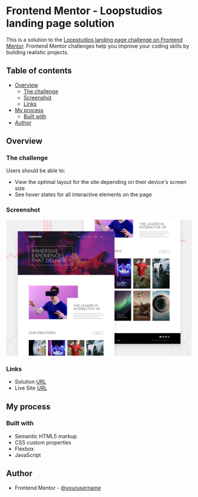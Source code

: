 # Frontend Mentor - Loopstudios landing page solution

This is a solution to the [Loopstudios landing page challenge on Frontend Mentor](https://www.frontendmentor.io/challenges/loopstudios-landing-page-N88J5Onjw). Frontend Mentor challenges help you improve your coding skills by building realistic projects. 

## Table of contents

- [Overview](#overview)
  - [The challenge](#the-challenge)
  - [Screenshot](#screenshot)
  - [Links](#links)
- [My process](#my-process)
  - [Built with](#built-with)
- [Author](#author)

## Overview

### The challenge

Users should be able to:

- View the optimal layout for the site depending on their device's screen size
- See hover states for all interactive elements on the page

### Screenshot

![](img/desktop-preview.jpg)

### Links

- Solution [URL](https://www.frontendmentor.io/challenges/loopstudios-landing-page-N88J5Onjw)
- Live Site [URL](https://arturharutyunyan1.github.io/loopstudios-landing-page/)

## My process

### Built with

- Semantic HTML5 markup
- CSS custom properties
- Flexbox
- JavaScript

## Author

- Frontend Mentor - [@yourusername](https://www.frontendmentor.io/profile/ArturHarutyunyan1)